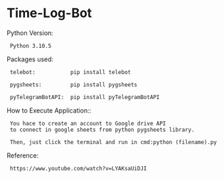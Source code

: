 # Time-Log-Bot

Python Version: 
               
     Python 3.10.5

Packages used:

     telebot:           pip install telebot

     pygsheets:         pip install pygsheets
               
     pyTelegramBotAPI:  pip install pyTelegramBotAPI
               
How to Execute Application:: 

     You hace to create an account to Google drive API 
     to connect in google sheets from python pygsheets library.
     
     Then, just click the terminal and run in cmd:python (filename).py
               
Reference:
               
     https://www.youtube.com/watch?v=LYAKsaUiDJI
